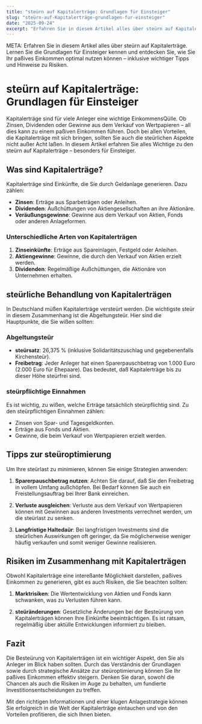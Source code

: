 ```yaml
---
title: "steürn auf Kapitalerträge: Grundlagen für Einsteiger"
slug: "steürn-auf-Kapitalerträge-grundlagen-fur-einsteiger"
date: "2025-09-24"
excerpt: "Erfahren Sie in diesem Artikel alles über steürn auf Kapitalerträge. Lernen Sie die Grundlagen für Einsteiger kennen und entdecken Sie, wie Sie Ihr paßives Einkommen optimal nutzen können – inklusive wichtiger Tipps und Hinweise zu Risiken."
---
```


META: Erfahren Sie in diesem Artikel alles über steürn auf Kapitalerträge. Lernen Sie die Grundlagen für Einsteiger kennen und entdecken Sie, wie Sie Ihr paßives Einkommen optimal nutzen können – inklusive wichtiger Tipps und Hinweise zu Risiken.

# steürn auf Kapitalerträge: Grundlagen für Einsteiger

Kapitalerträge sind für viele Anleger eine wichtige EinkommensQülle. Ob Zinsen, Dividenden oder Gewinne aus dem Verkauf von Wertpapieren – all dies kann zu einem paßiven Einkommen führen. Doch bei allen Vorteilen, die Kapitalerträge mit sich bringen, sollten Sie auch die steürlichen Aspekte nicht außer Acht laßen. In diesem Artikel erfahren Sie alles Wichtige zu den steürn auf Kapitalerträge – besonders für Einsteiger.

## Was sind Kapitalerträge?

Kapitalerträge sind Einkünfte, die Sie durch Geldanlage generieren. Dazu zählen:

- **Zinsen**: Erträge aus Sparbeträgen oder Anleihen.
- **Dividenden**: Außchüttungen von Aktiengesellschaften an ihre Aktionäre.
- **Veräußungsgewinne**: Gewinne aus dem Verkauf von Aktien, Fonds oder anderen Anlageformen.

### Unterschiedliche Arten von Kapitalerträgen

1. **Zinseinkünfte**: Erträge aus Spareinlagen, Festgeld oder Anleihen.
2. **Aktiengewinne**: Gewinne, die durch den Verkauf von Aktien erzielt werden.
3. **Dividenden**: Regelmäßige Außchüttungen, die Aktionäre von Unternehmen erhalten.

## steürliche Behandlung von Kapitalerträgen

In Deutschland müßen Kapitalerträge versteürt werden. Die wichtigste steür in diesem Zusammenhang ist die Abgeltungsteür. Hier sind die Hauptpunkte, die Sie wißen sollten:

### Abgeltungsteür

- **steürsatz**: 26,375 % (inklusive Solidaritätszuschlag und gegebenenfalls Kirchensteür).
- **Freibetrag**: Jeder Anleger hat einen Sparerpauschbetrag von 1.000 Euro (2.000 Euro für Ehepaare). Das bedeutet, daß Kapitalerträge bis zu dieser Höhe steürfrei sind.

### steürpflichtige Einnahmen

Es ist wichtig, zu wißen, welche Erträge tatsächlich steürpflichtig sind. Zu den steürpflichtigen Einnahmen zählen:

- Zinsen von Spar- und Tagesgeldkonten.
- Erträge aus Fonds und Aktien.
- Gewinne, die beim Verkauf von Wertpapieren erzielt werden.

## Tipps zur steüroptimierung

Um Ihre steürlast zu minimieren, können Sie einige Strategien anwenden:

1. **Sparerpauschbetrag nutzen**: Achten Sie darauf, daß Sie den Freibetrag in vollem Umfang außchöpfen. Bei Bedarf können Sie auch ein Freistellungsauftrag bei Ihrer Bank einreichen.
  
2. **Verluste ausgleichen**: Verluste aus dem Verkauf von Wertpapieren können mit Gewinnen aus anderen Investments verrechnet werden, um die steürlast zu senken.

3. **Langfristige Haltedaür**: Bei langfristigen Investments sind die steürlichen Auswirkungen oft geringer, da Sie möglicherweise weniger häufig verkaufen und somit weniger Gewinne realisieren.

## Risiken im Zusammenhang mit Kapitalerträgen

Obwohl Kapitalerträge eine intereßante Möglichkeit darstellen, paßives Einkommen zu generieren, gibt es auch Risiken, die Sie beachten sollten:

1. **Marktrisiken**: Die Wertentwicklung von Aktien und Fonds kann schwanken, was zu Verlusten führen kann.
  
2. **steüränderungen**: Gesetzliche Änderungen bei der Besteürung von Kapitalerträgen können Ihre Einkünfte beeinträchtigen. Es ist ratsam, regelmäßig über aktülle Entwicklungen informiert zu bleiben.

## Fazit

Die Besteürung von Kapitalerträgen ist ein wichtiger Aspekt, den Sie als Anleger im Blick haben sollten. Durch das Verständnis der Grundlagen sowie durch strategische Ansätze zur steüroptimierung können Sie Ihr paßives Einkommen effektiv steigern. Denken Sie daran, sowohl die Chancen als auch die Risiken im Auge zu behalten, um fundierte Investitionsentscheidungen zu treffen. 

Mit den richtigen Informationen und einer klugen Anlagestrategie können Sie erfolgreich in die Welt der Kapitalerträge eintauchen und von den Vorteilen profitieren, die sich Ihnen bieten.
